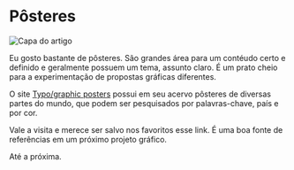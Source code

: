 # Pôsteres

![Capa do artigo][capa]

Eu gosto bastante de pôsteres. São grandes área para um contéudo certo e definido e geralmente possuem um tema, assunto claro. É um prato cheio para a experimentação de propostas gráficas diferentes.

O site [Typo/graphic posters](https://www.typographicposters.com/posters) possui em seu acervo pôsteres de diversas partes do mundo, que podem ser pesquisados por palavras-chave, país e por cor.

Vale a visita e merece ser salvo nos favoritos esse link. É uma boa fonte de referências em um próximo projeto gráfico.

Até a próxima.

[capa]: https://i.imgur.com/XnQbu8f.png